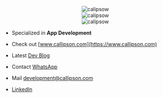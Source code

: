 
<div align="center">
  <img
    src="https://github-readme-streak-stats.herokuapp.com?user=calipsow"
    alt="calipsow"
  />
  <br />
    <img
    src="https://github-readme-stats.vercel.app/api?username=calipsow&show_icons=true&rank_icon=github&number_format=short&hide=prs,issues&hide_progress=true"
    alt="calipsow"
  />
  <br />
    <img
    src="https://github-readme-stats.vercel.app/api/top-langs?username=calipsow&show_icons=true&locale=en&layout=compact&langs_count=6&hide=jupiter-notebook&hide_title=true"
    alt="calipsow"
  />
  <br />
</div>


- Specialized in **App Development**

- Check out [www.callipson.com](https://www.callipson.com)

- Latest [Dev Blog](https://callipson.com/blog/development)

- Contact [WhatsApp](https://wa.me/message/QZ7KU4ISEPIZO1)

- Mail [development@callipson.com](mailto:development@callipson.com)

- [LinkedIn](https://www.linkedin.com/in/dennis-wilke-646691243?utm_source=share&utm_campaign=share_via&utm_content=profile&utm_medium=ios_app)



